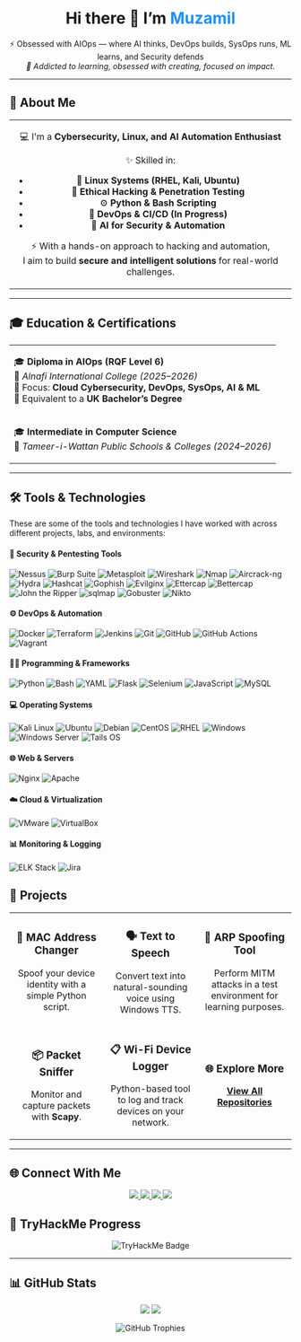 <h1 align="center">Hi there 👋 I’m <span style="color:#1E90FF;">Muzamil</span></h1>

<p align="center">
  ⚡ Obsessed with AIOps — where AI thinks, DevOps builds, SysOps runs, ML learns, and Security defends<br>
  <i>🧠 Addicted to learning, obsessed with creating, focused on impact.</i>
</p>

---

## 🧠 About Me
<div align="center">
  
<table>
<tr>
<td align="center" width="100%">
  
💻 I'm a **Cybersecurity, Linux, and AI Automation Enthusiast**  

✨ Skilled in:  
- 🐧 **Linux Systems (RHEL, Kali, Ubuntu)**  
- 🔐 **Ethical Hacking & Penetration Testing**  
- ⚙️ **Python & Bash Scripting**  
- 🔄 **DevOps & CI/CD (In Progress)**  
- 🤖 **AI for Security & Automation**  

⚡ With a hands-on approach to hacking and automation,  
I aim to build **secure and intelligent solutions** for real-world challenges.  

</td>
</tr>
</table>

</div>

---

## 🎓 Education & Certifications
<div align="center">

<table>
<tr>
<td width="100%">

🎓 **Diploma in AIOps (RQF Level 6)**  
📍 *Alnafi International College (2025–2026)*  
🧠 Focus: **Cloud Cybersecurity, DevOps, SysOps, AI & ML**  
📘 Equivalent to a **UK Bachelor’s Degree**  

</td>
</tr>

<tr>
<td width="100%">

🎓 **Intermediate in Computer Science**  
📍 *Tameer-i-Wattan Public Schools & Colleges (2024–2026)*  

</td>
</tr>
</table>

</div>

---

## 🛠️ Tools & Technologies

These are some of the tools and technologies I have worked with across different projects, labs, and environments:

#### 🔐 Security & Pentesting Tools  
![Nessus](https://img.shields.io/badge/Nessus-009CDE?style=for-the-badge&logo=tenable&logoColor=white)
![Burp Suite](https://img.shields.io/badge/Burp%20Suite-FF6F00?style=for-the-badge&logo=burpsuite&logoColor=white)
![Metasploit](https://img.shields.io/badge/Metasploit-1E90FF?style=for-the-badge&logo=metasploit&logoColor=white)
![Wireshark](https://img.shields.io/badge/Wireshark-1679A7?style=for-the-badge&logo=wireshark&logoColor=white)
![Nmap](https://img.shields.io/badge/Nmap-00457C?style=for-the-badge&logo=nmap&logoColor=white)
![Aircrack-ng](https://img.shields.io/badge/Aircrack--ng-000000?style=for-the-badge&logo=aircrack-ng&logoColor=white)
![Hydra](https://img.shields.io/badge/Hydra-FF0000?style=for-the-badge&logo=hackaday&logoColor=white)
![Hashcat](https://img.shields.io/badge/Hashcat-9B59B6?style=for-the-badge&logo=hashnode&logoColor=white)
![Gophish](https://img.shields.io/badge/Gophish-330F63?style=for-the-badge&logo=ghost&logoColor=white)
![Evilginx](https://img.shields.io/badge/Evilginx-800000?style=for-the-badge&logo=letsencrypt&logoColor=white)
![Ettercap](https://img.shields.io/badge/Ettercap-39477F?style=for-the-badge&logo=etherpad&logoColor=white)
![Bettercap](https://img.shields.io/badge/Bettercap-FF0000?style=for-the-badge&logo=superuser&logoColor=white)
![John the Ripper](https://img.shields.io/badge/John%20the%20Ripper-000000?style=for-the-badge&logo=gnu&logoColor=white)
![sqlmap](https://img.shields.io/badge/sqlmap-F29111?style=for-the-badge&logo=sqlite&logoColor=white)
![Gobuster](https://img.shields.io/badge/Gobuster-2C2C32?style=for-the-badge&logo=gnubash&logoColor=white)
![Nikto](https://img.shields.io/badge/Nikto-FF0000?style=for-the-badge&logo=securityscorecard&logoColor=white)

#### ⚙️ DevOps & Automation  
![Docker](https://img.shields.io/badge/Docker-2496ED?style=for-the-badge&logo=docker&logoColor=white)
![Terraform](https://img.shields.io/badge/Terraform-7B42BC?style=for-the-badge&logo=terraform&logoColor=white)
![Jenkins](https://img.shields.io/badge/Jenkins-D24939?style=for-the-badge&logo=jenkins&logoColor=white)
![Git](https://img.shields.io/badge/Git-F05032?style=for-the-badge&logo=git&logoColor=white)
![GitHub](https://img.shields.io/badge/GitHub-181717?style=for-the-badge&logo=github&logoColor=white)
![GitHub Actions](https://img.shields.io/badge/GitHub%20Actions-2088FF?style=for-the-badge&logo=github-actions&logoColor=white)
![Vagrant](https://img.shields.io/badge/Vagrant-1868F2?style=for-the-badge&logo=vagrant&logoColor=white)

#### 👨‍💻 Programming & Frameworks  
![Python](https://img.shields.io/badge/Python-3776AB?style=for-the-badge&logo=python&logoColor=white)
![Bash](https://img.shields.io/badge/Bash-4EAA25?style=for-the-badge&logo=gnubash&logoColor=white)
![YAML](https://img.shields.io/badge/YAML-CB171E?style=for-the-badge&logo=yaml&logoColor=white)
![Flask](https://img.shields.io/badge/Flask-000000?style=for-the-badge&logo=flask&logoColor=white)
![Selenium](https://img.shields.io/badge/Selenium-43B02A?style=for-the-badge&logo=selenium&logoColor=white)
![JavaScript](https://img.shields.io/badge/JavaScript-F7DF1E?style=for-the-badge&logo=javascript&logoColor=black)
![MySQL](https://img.shields.io/badge/MySQL-4479A1?style=for-the-badge&logo=mysql&logoColor=white)

#### 💻 Operating Systems  
![Kali Linux](https://img.shields.io/badge/Kali%20Linux-557C94?style=for-the-badge&logo=kalilinux&logoColor=white)
![Ubuntu](https://img.shields.io/badge/Ubuntu-E95420?style=for-the-badge&logo=ubuntu&logoColor=white)
![Debian](https://img.shields.io/badge/Debian-A81D33?style=for-the-badge&logo=debian&logoColor=white)
![CentOS](https://img.shields.io/badge/CentOS-262577?style=for-the-badge&logo=centos&logoColor=white)
![RHEL](https://img.shields.io/badge/RHEL-EE0000?style=for-the-badge&logo=redhat&logoColor=white)
![Windows](https://img.shields.io/badge/Windows-0078D6?style=for-the-badge&logo=windows&logoColor=white)
![Windows Server](https://img.shields.io/badge/Windows%20Server-0078D6?style=for-the-badge&logo=windows&logoColor=white)
![Tails OS](https://img.shields.io/badge/Tails%20OS-56347C?style=for-the-badge&logo=tails&logoColor=white)

#### 🌐 Web & Servers  
![Nginx](https://img.shields.io/badge/Nginx-009639?style=for-the-badge&logo=nginx&logoColor=white)
![Apache](https://img.shields.io/badge/Apache-D22128?style=for-the-badge&logo=apache&logoColor=white)

#### ☁️ Cloud & Virtualization  
![VMware](https://img.shields.io/badge/VMware-607078?style=for-the-badge&logo=vmware&logoColor=white)
![VirtualBox](https://img.shields.io/badge/VirtualBox-183A61?style=for-the-badge&logo=virtualbox&logoColor=white)

#### 📊 Monitoring & Logging  
![ELK Stack](https://img.shields.io/badge/ELK%20Stack-005571?style=for-the-badge&logo=elasticstack&logoColor=white)
![Jira](https://img.shields.io/badge/Jira-0052CC?style=for-the-badge&logo=jira&logoColor=white)

## 🚧 Projects  

<p align="center">
  <table>
    <tr>
      <td align="center" width="33%">
        <h3>🧥 MAC Address Changer</h3>
        <p>Spoof your device identity with a simple Python script.</p>
      </td>
      <td align="center" width="33%">
        <h3>🗣️ Text to Speech</h3>
        <p>Convert text into natural-sounding voice using Windows TTS.</p>
      </td>
      <td align="center" width="33%">
        <h3>🔄 ARP Spoofing Tool</h3>
        <p>Perform MITM attacks in a test environment for learning purposes.</p>
      </td>
    </tr>
    <tr>
      <td align="center" width="33%">
        <h3>📦 Packet Sniffer</h3>
        <p>Monitor and capture packets with <b>Scapy</b>.</p>
      </td>
      <td align="center" width="33%">
        <h3>📋 Wi-Fi Device Logger</h3>
        <p>Python-based tool to log and track devices on your network.</p>
      </td>
      <td align="center" width="33%">
        <h3>🌐 Explore More</h3>
        <p><a href="https://github.com/muzi5622?tab=repositories"><b>View All Repositories</b></a></p>
      </td>
    </tr>
  </table>
</p>

---

## 🌐 Connect With Me  

<p align="center">
  <a href="https://www.0xmuzamil.tech/">
    <img src="https://img.shields.io/badge/🌐 Portfolio-1E90FF?style=for-the-badge&logo=vercel&logoColor=white"/>
  </a>
  <a href="https://0xmuzamil.dev/">
    <img src="https://img.shields.io/badge/✍️ Blog-FF5722?style=for-the-badge&logo=hashnode&logoColor=white"/>
  </a>
  <a href="https://www.linkedin.com/in/m-muzammal-99m/">
    <img src="https://img.shields.io/badge/💼 LinkedIn-0A66C2?style=for-the-badge&logo=linkedin&logoColor=white"/>
  </a>
  <a href="mailto:muzamil29876@gmail.com">
    <img src="https://img.shields.io/badge/📧 Email-EA4335?style=for-the-badge&logo=gmail&logoColor=white"/>
  </a>
</p>


## 🧠 TryHackMe Progress  
<p align="center">
  <img src="https://tryhackme-badges.s3.amazonaws.com/muzi56.png" alt="TryHackMe Badge"/>
</p>

---

## 📊 GitHub Stats  
<p align="center">
  <img src="https://github-readme-stats.vercel.app/api?username=muzi5622&show_icons=true&theme=tokyonight&hide_title=true&count_private=true" />
  <img src="https://github-readme-stats.vercel.app/api/top-langs/?username=muzi5622&layout=compact&theme=tokyonight" />
</p>

<p align="center">
  <img src="https://github-profile-trophy.vercel.app/?username=muzi5622&theme=tokyonight&no-frame=true&row=1&column=6" alt="GitHub Trophies"/>
</p>


